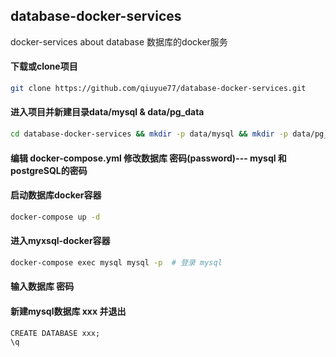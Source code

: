 ## database-docker-services
docker-services about database
数据库的docker服务

#### 下载或clone项目
```bash
git clone https://github.com/qiuyue77/database-docker-services.git
```
#### 进入项目并新建目录data/mysql & data/pg_data

```bash
cd database-docker-services && mkdir -p data/mysql && mkdir -p data/pg_data
```
#### 编辑 docker-compose.yml 修改数据库 密码(password)--- mysql 和 postgreSQL的密码

#### 启动数据库docker容器
```bash
docker-compose up -d
```
#### 进入myxsql-docker容器
```bash
docker-compose exec mysql mysql -p  # 登录 mysql
```
#### 输入数据库 密码

#### 新建mysql数据库 xxx 并退出
```
CREATE DATABASE xxx;
\q
```
